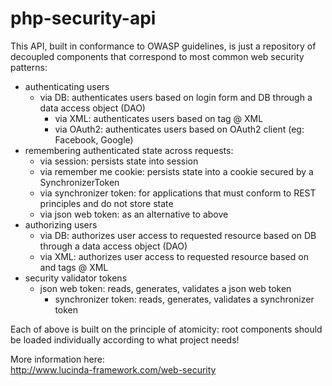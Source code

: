 # php-security-api

This API, built in conformance to OWASP guidelines, is just a repository of decoupled components that correspond to most common web security patterns:

- authenticating users
	- via DB: authenticates users based on login form and DB through a data access object (DAO)
        - via XML: authenticates users based on <users> tag @ XML
        - via OAuth2: authenticates users based on OAuth2 client (eg: Facebook, Google)
- remembering authenticated state across requests:
	- via session: persists state into session
	- via remember me cookie: persists state into a cookie secured by a SynchronizerToken
	- via synchronizer token: for applications that must conform to REST principles and do not store state
	- via json web token: as an alternative to above
- authorizing users
	- via DB: authorizes user access to requested resource based on DB through a data access object (DAO)
	- via XML: authorizes user access to requested resource based on <routes> and <users> tags @ XML
- security validator tokens
	- json web token: reads, generates, validates a json web token
        - synchronizer token: reads, generates, validates a synchronizer token

Each of above is built on the principle of atomicity: root components should be loaded individually according to what project needs!

More information here:<br/>
http://www.lucinda-framework.com/web-security
